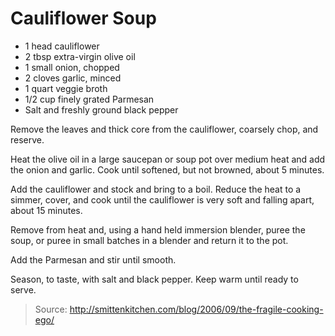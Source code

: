 Cauliflower Soup
===============

- 1 head cauliflower
- 2 tbsp extra-virgin olive oil
- 1 small onion, chopped
- 2 cloves garlic, minced
- 1 quart veggie broth
- 1/2 cup finely grated Parmesan
- Salt and freshly ground black pepper

Remove the leaves and thick core from the cauliflower, coarsely chop, and reserve.

Heat the olive oil in a large saucepan or soup pot over medium heat and add the onion and garlic. Cook until softened, but not browned, about 5 minutes.

Add the cauliflower and stock and bring to a boil. Reduce the heat to a simmer, cover, and cook until the cauliflower is very soft and falling apart, about 15 minutes.

Remove from heat and, using a hand held immersion blender, puree the soup, or puree in small batches in a blender and return it to the pot.

Add the Parmesan and stir until smooth.

Season, to taste, with salt and black pepper. Keep warm until ready to serve.


> Source: http://smittenkitchen.com/blog/2006/09/the-fragile-cooking-ego/
